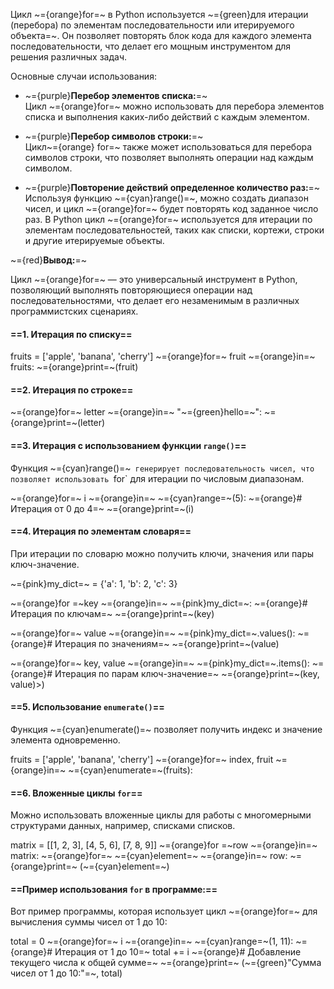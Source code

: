 Цикл ~={orange}for=~ в Python используется ~={green}для итерации (перебора) по элементам последовательности или итерируемого объекта=~. Он позволяет повторять блок кода для каждого элемента последовательности, что делает его мощным инструментом для решения различных задач. 

Основные случаи использования:

- ~={purple}**Перебор элементов списка:**=~    
Цикл ~={orange}for=~ можно использовать для перебора элементов списка и выполнения каких-либо действий с каждым элементом. 

- ~={purple}**Перебор символов строки:**=~   
Цикл~={orange} for=~ также может использоваться для перебора символов строки, что позволяет выполнять операции над каждым символом. 
- ~={purple}**Повторение действий определенное количество раз:**=~
   Используя функцию ~={cyan}range()=~, можно создать диапазон чисел, и цикл ~={orange}for=~ будет повторять код заданное число раз. В Python цикл ~={orange}for=~ используется для итерации по элементам последовательностей, таких как списки, кортежи, строки и другие итерируемые объекты.
   
~={red}**Вывод:**=~

Цикл ~={orange}for=~ — это универсальный инструмент в Python, позволяющий выполнять повторяющиеся операции над последовательностями, что делает его незаменимым в различных программистских сценариях.

#### ==1. Итерация по списку==

fruits = ['apple', 'banana', 'cherry']
~={orange}for=~ fruit ~={orange}in=~ fruits:
~={orange}print=~(fruit)


#### ==2. Итерация по строке==

~={orange}for=~ letter ~={orange}in=~ "~={green}hello=~":
~={orange}print=~(letter)

#### ==3. Итерация с использованием функции `range()`==

Функция ~={cyan}range()=~` генерирует последовательность чисел, что позволяет использовать `for` для итерации по числовым диапазонам.

~={orange}for=~ i ~={orange}in=~ ~={cyan}range=~(5): ~={orange}# Итерация от 0 до 4=~
~={orange}print=~(i)

#### ==4. Итерация по элементам словаря==

При итерации по словарю можно получить ключи, значения или пары ключ-значение.

~={pink}my_dict=~ = {'a': 1, 'b': 2, 'c': 3}

~={orange}for =~key ~={orange}in=~ ~={pink}my_dict=~: ~={orange}# Итерация по ключам=~
    ~={orange}print=~(key)

~={orange}for=~ value ~={orange}in=~ ~={pink}my_dict=~.values(): ~={orange}# Итерация по значениям=~
~={orange}print=~(value)

~={orange}for=~ key, value ~={orange}in=~ ~={pink}my_dict=~.items():  ~={orange}# Итерация по парам ключ-значение=~
~={orange}print=~(key, value)>)


#### ==5. Использование `enumerate()`==

Функция ~={cyan}enumerate()=~ позволяет получить индекс и значение элемента одновременно.

fruits = ['apple', 'banana', 'cherry']
~={orange}for=~ index, fruit ~={orange}in=~ ~={cyan}enumerate=~(fruits):


#### ==6. Вложенные циклы `for`==

Можно использовать вложенные циклы для работы с многомерными структурами данных, например, списками списков.

matrix = [[1, 2, 3], [4, 5, 6], [7, 8, 9]]
~={orange}for =~row ~={orange}in=~ matrix:
~={orange}for=~ ~={cyan}element=~ ~={orange}in=~ row:
~={orange}print=~ (~={cyan}element=~)


#### ==Пример использования `for` в программе:==

Вот пример программы, которая использует цикл ~={orange}for=~ для вычисления суммы чисел от 1 до 10:

total = 0
~={orange}for=~ i ~={orange}in=~ ~={cyan}range=~(1, 11): ~={orange}# Итерация от 1 до 10=~
total += i ~={orange}# Добавление текущего числа к общей сумме=~
~={orange}print=~ (~={green}"Сумма чисел от 1 до 10:"=~, total)